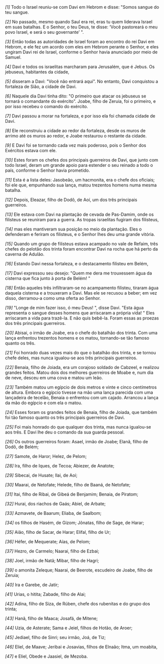 *[1]* Todo o Israel reuniu-se com Davi em Hebrom e disse: "Somos sangue do teu sangue.

*[2]* No passado, mesmo quando Saul era rei, eras tu quem liderava Israel em suas batalhas. E o Senhor, o teu Deus, te disse: ‘Você pastoreará o meu povo Israel, e será o seu governante’ ".

*[3]* Então todas as autoridades de Israel foram ao encontro do rei Davi em Hebrom, e ele fez um acordo com eles em Hebrom perante o Senhor, e eles ungiram Davi rei de Israel, conforme o Senhor havia anunciado por meio de Samuel.

*[4]* Davi e todos os israelitas marcharam para Jerusalém, que é Jebus. Os jebuseus, habitantes da cidade,

*[5]* disseram a Davi: "Você não entrará aqui". No entanto, Davi conquistou a fortaleza de Sião, a cidade de Davi.

*[6]* Naquele dia Davi tinha dito: "O primeiro que atacar os jebuseus se tornará o comandante do exército". Joabe, filho de Zeruia, foi o primeiro, e por isso recebeu o comando do exército.

*[7]* Davi passou a morar na fortaleza, e por isso ela foi chamada cidade de Davi.

*[8]* Ele reconstruiu a cidade ao redor da fortaleza, desde os muros de arrimo até os muros ao redor, e Joabe restaurou o restante da cidade.

*[9]* E Davi foi se tornando cada vez mais poderoso, pois o Senhor dos Exércitos estava com ele.

*[10]* Estes foram os chefes dos principais guerreiros de Davi, que junto com todo Israel, deram um grande apoio para estender o seu reinado a todo o país, conforme o Senhor havia prometido.

*[11]* Esta é a lista deles: Jasobeão, um hacmonita, era o chefe dos oficiais; foi ele que, empunhando sua lança, matou trezentos homens numa mesma batalha.

*[12]* Depois, Eleazar, filho de Dodô, de Aoí, um dos três principais guerreiros.

*[13]* Ele estava com Davi na plantação de cevada de Pas-Damim, onde os filisteus se reuniram para a guerra. As tropas israelitas fugiram dos filisteus,

*[14]* mas eles mantiveram sua posição no meio da plantação. Eles o defenderam e feriram os filisteus, e o Senhor lhes deu uma grande vitória.

*[15]* Quando um grupo de filisteus estava acampado no vale de Refaim, três chefes do pelotão dos trinta foram encontrar Davi na rocha que há perto da caverna de Adulão.

*[16]* Estando Davi nessa fortaleza, e o destacamento filisteu em Belém,

*[17]* Davi expressou seu desejo: "Quem me dera me trouxessem água da cisterna que fica junto à porta de Belém! "

*[18]* Então aqueles três infiltraram-se no acampamento filisteu, tiraram água daquela cisterna e a trouxeram a Davi. Mas ele se recusou a beber; em vez disso, derramou-a como uma oferta ao Senhor.

*[19]* "Longe de mim fazer isso, ó meu Deus! ", disse Davi. "Esta água representa o sangue desses homens que arriscaram a própria vida! " Eles arriscaram a vida para trazê-la. E não quis bebê-la. Foram essas as proezas dos três principais guerreiros.

*[20]* Abisai, o irmão de Joabe, era o chefe do batalhão dos trinta. Com uma lança enfrentou trezentos homens e os matou, tornando-se tão famoso quanto os três.

*[21]* Foi honrado duas vezes mais do que o batalhão dos trinta, e se tornou chefe deles, mas nunca igualou-se aos três principais guerreiros.

*[22]* Benaia, filho de Joiada, era um corajoso soldado de Cabzeel, e realizou grandes feitos. Matou dois dos melhores guerreiros de Moabe e, num dia de neve, desceu em uma cova e matou um leão.

*[23]* Também matou um egípcio de dois metros e vinte e cinco centímetros de altura. Embora o egípcio tivesse na mão uma lança parecida com uma lançadeira de tecelão, Benaia o enfrentou com um cajado. Arrancou a lança da mão do egípcio e com ela o matou.

*[24]* Esses foram os grandes feitos de Benaia, filho de Joiada, que também foi tão famoso quanto os três principais guerreiros de Davi.

*[25]* Foi mais honrado do que qualquer dos trinta, mas nunca igualou-se aos três. E Davi lhe deu o comando da sua guarda pessoal.

*[26]* Os outros guerreiros foram: Asael, irmão de Joabe; Elanã, filho de Dodô, de Belém;

*[27]* Samote, de Haror; Helez, de Pelom;

*[28]* Ira, filho de Iques, de Tecoa; Abiezer, de Anatote;

*[29]* Sibecai, de Husate; Ilai, de Aoí;

*[30]* Maarai, de Netofate; Helede, filho de Baaná, de Netofate;

*[31]* Itai, filho de Ribai, de Gibeá de Benjamim; Benaia, de Piratom;

*[32]* Hurai, dos riachos de Gaás; Abiel, de Arbate;

*[33]* Azmavete, de Baarum; Eliaba, de Saalbom;

*[34]* os filhos de Hasém, de Gizom; Jônatas, filho de Sage, de Harar;

*[35]* Aião, filho de Sacar, de Harar; Elifal, filho de Ur;

*[36]* Héfer, de Mequerate; Aías, de Pelom;

*[37]* Hezro, de Carmelo; Naarai, filho de Ezbai;

*[38]* Joel, irmão de Natã; Mibar, filho de Hagri;

*[39]* o amonita Zeleque; Naarai, de Beerote, escudeiro de Joabe, filho de Zeruia;

*[40]* Ira e Garebe, de Jatir;

*[41]* Urias, o hitita; Zabade, filho de Alai;

*[42]* Adina, filho de Siza, de Rúben, chefe dos rubenitas e do grupo dos trinta;

*[43]* Hanã, filho de Maaca; Josafá, de Mitene;

*[44]* Uzia, de Asterate; Sama e Jeiel, filhos de Hotão, de Aroer;

*[45]* Jediael, filho de Sinri; seu irmão, Joá, de Tiz;

*[46]* Eliel, de Maave; Jeribai e Josavias, filhos de Elnaão; Itma, um moabita,

*[47]* e Eliel, Obede e Jaasiel, de Mezoba.

